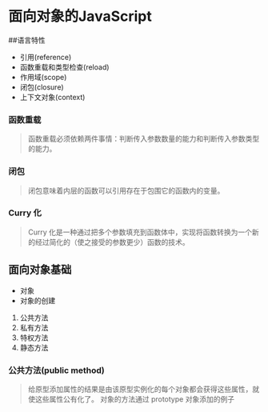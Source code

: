 # 面向对象的JavaScript
##语言特性
* 引用(reference)
* 函数重载和类型检查(reload)
* 作用域(scope)
* 闭包(closure)
* 上下文对象(context)
### 函数重载
> 函数重载必须依赖两件事情：判断传入参数数量的能力和判断传入参数类型的能力。

### 闭包
> 闭包意味着内层的函数可以引用存在于包围它的函数内的变量。

### Curry 化
> Curry 化是一种通过把多个参数填充到函数体中，实现将函数转换为一个新的经过简化的（使之接受的参数更少）函数的技术。

## 面向对象基础
* 对象
* 对象的创建
 1. 公共方法
 2. 私有方法
 3. 特权方法
 4. 静态方法
### 公共方法(public method) 
>  给原型添加属性的结果是由该原型实例化的每个对象都会获得这些属性，就使这些属性公有化了。
 对象的方法通过 prototype 对象添加的例子